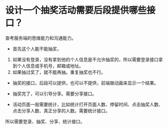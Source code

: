 # 设计一个抽奖活动需要后段提供哪些接口？

查考服务端的思维能力和沟通能力。

- 首先这个人能不能抽奖，

1. 如果没有登录，没有拿到他的个人信息是不允许抽奖的，所以需要登录接口拿到个人信息或手机号，邮箱或地址。
2. 如果抽过奖了，就不能再抽。重复抽奖也不行。

- 抽奖的接口，后段可以提供，也可以不提供，前端做动画来显示一个结果。

- 抽奖完了，可以引导分享。需要分享接口。

- 活动页面一般需要统计，比如统计打开页面人数、停留时间、点击抽奖人数、点击分享人数、真正分享的人数。需要统计接口。

所以需要登录、抽奖、分享、统计接口。